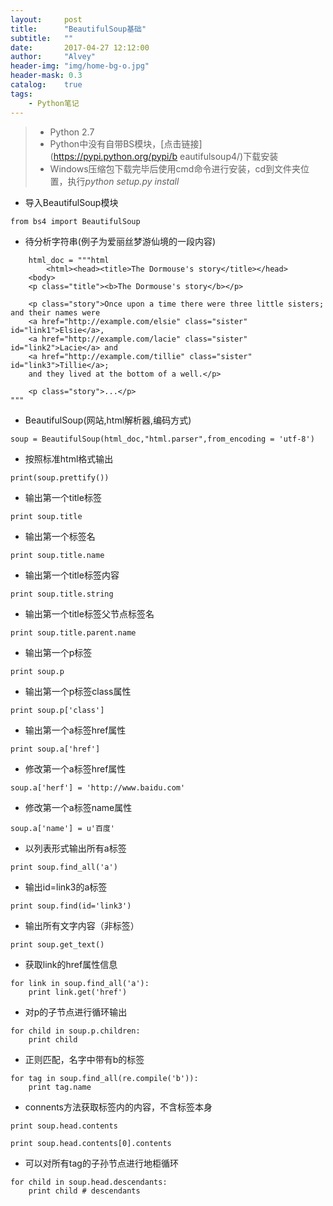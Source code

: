 ```yaml
---
layout:     post
title:      "BeautifulSoup基础"
subtitle:   ""
date:       2017-04-27 12:12:00
author:     "Alvey"
header-img: "img/home-bg-o.jpg"
header-mask: 0.3
catalog:    true
tags:
    - Python笔记
---
```


>- Python 2.7 
>- Python中没有自带BS模块，[点击链接](https://pypi.python.org/pypi/b eautifulsoup4/)下载安装
>- Windows压缩包下载完毕后使用cmd命令进行安装，cd到文件夹位置，执行*python setup.py install*

- 导入BeautifulSoup模块
```
from bs4 import BeautifulSoup
```
- 待分析字符串(例子为爱丽丝梦游仙境的一段内容)
```
    html_doc = """html
        <html><head><title>The Dormouse's story</title></head>
    <body>
    <p class="title"><b>The Dormouse's story</b></p>

    <p class="story">Once upon a time there were three little sisters; and their names were
    <a href="http://example.com/elsie" class="sister" id="link1">Elsie</a>,
    <a href="http://example.com/lacie" class="sister" id="link2">Lacie</a> and
    <a href="http://example.com/tillie" class="sister" id="link3">Tillie</a>;
    and they lived at the bottom of a well.</p>

    <p class="story">...</p>
"""
```
- BeautifulSoup(网站,html解析器,编码方式)
```
soup = BeautifulSoup(html_doc,"html.parser",from_encoding = 'utf-8')
```
- 按照标准html格式输出
```
print(soup.prettify())
```
- 输出第一个title标签
```
print soup.title
```
- 输出第一个标签名
```
print soup.title.name
```
- 输出第一个title标签内容
```
print soup.title.string
```
- 输出第一个title标签父节点标签名
```
print soup.title.parent.name
```
- 输出第一个p标签
```
print soup.p
```
- 输出第一个p标签class属性
```
print soup.p['class']
```
- 输出第一个a标签href属性
```
print soup.a['href']
```
- 修改第一个a标签href属性
```
soup.a['herf'] = 'http://www.baidu.com'
```
- 修改第一个a标签name属性
```
soup.a['name'] = u'百度'
```
- 以列表形式输出所有a标签
```
print soup.find_all('a')
```
- 输出id=link3的a标签
```
print soup.find(id='link3')
```
- 输出所有文字内容（非标签）
```
print soup.get_text()
```
- 获取link的href属性信息
```
for link in soup.find_all('a'):
    print link.get('href') 
```
- 对p的子节点进行循环输出
```
for child in soup.p.children:
    print child
```
- 正则匹配，名字中带有b的标签
```
for tag in soup.find_all(re.compile('b')):
    print tag.name
```
- connents方法获取标签内的内容，不含标签本身
```
print soup.head.contents
```
```
print soup.head.contents[0].contents
```
- 可以对所有tag的子孙节点进行地柜循环
```    
for child in soup.head.descendants:
    print child # descendants
```
